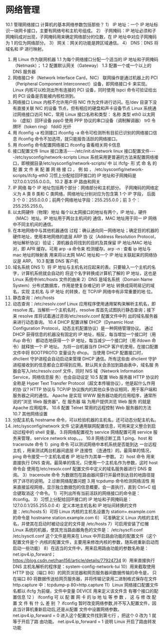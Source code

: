 # 网络管理
10.1 管理网络接口
计算机的基本网络参数包括那些？
1） IP 地址：一个 IP 地址标识一块网卡接口，主要有网络号和主机号组成。
2） 子网掩码：IP 地址必须和子网掩码成对出现，子网掩码用来确定网络部分的位数，在
IP 地址中对应子网掩码为 1 的位为网络部分。
3） 网关：网关的功能是跨区域通信。
4） DNS：DNS 将域名和 IP 进行映射。
1. 用 Linux 作为联网机器
1.1 为每个网络接口分配一个适当的 IP 地址和子网掩码（Netmask）；
1.2 配置默认网关（Gateway）
1.3 配置一个或一个以上的 DNS 服务器
2. 网络接口卡（Network Interface Card，NIC）
联网操作是通过机器上的 PCI（Peripheral Component Interconnect）设备，即网络接口卡
来实现。Linux 内核可以检测出所有连接的 PCI 设备，同时使用 lspci 命令可验证给出的 PCI
设备是否能被内核检测到。
3. 网络接口
Linux 内核不允许用户将 NIC 作为文件进行访问。在/dev 目录下没有直接关联 NIC 的设备
节点，但有相应的硬盘和声卡设备节点
Linux 系统通过网络接口访问 NIC，常用 Linux 接口名称和类型：
名称 类型
eth0 以太网
lo （虚拟）回环设备
ppp0 使用 PPP 协议的串口设备（调制解调器）
tr0 令牌环（token ring）
fddi0 光纤
4. 用 ifconfig -a 检测接口
ifconfig -a 命令可检测所有目前已识别的网络接口信息
ifconfig 命令不加选项，就只能报告活跃的网络接口。
5. 用 ifconfig 命令配置网络接口
ifconfig 查看相关网卡信息
6. 接口配置文件
linux 接口激活----/etc/init.d/network
linux 接口配置文件----/etc/sysconfig/network-scripts
Linux 系统采用更普遍的方法来配置网络接口，即根据目录/etc/sysconfig/network-scripts/
中 以 ifcfg-<interface> 形 式 命 名 的 配 置 文 件 来 配 置 网 络 接 口 ， 例 如 ，
/etc/sysconfig/network-scripts/ifcfg-eth0
习惯上分配给回环接口的 IP 地址和子网掩码是 127.0.0.1/255.0.0.0。
10.2 基本 IP 路由和网关
1. IP 网络 每个 IP 地址包括两个部分：网络部分和主机部分。
子网掩码的网络定义为 A 类 B 类和 C 类网络，网络地址分别对应为包含第 1 个 IP 字段，
后面 3 个 0：255.0.0.0；前两个网络地址字段：255.255.0.0；前 3 个：255.255.255.0。
2. 以太网硬件（物理）地址
每个以太网接口的地址有两个，IP 地址，硬件（MAC）地址。IP 地址用于两台主机间的
通信，MAC 地址用于同一 IP 网络中不同主机间的通信。
3. 在本地网络中与其他机器通信
过程：确认通向同一网络地址；确定目的机器的硬件地址，使用本地网络的底层 ARP 协
议（Address Resolution Protocol，地址解析协议）验证；
源机器会将找到的目的及其保留 IP 地址/MAC 地址对，即 APR 缓存。可用 arp -a 命令来
检测缓存。arp -n : 查看 ip 地址与 mac 地址的映射表
用来将以太网 MAC 地址和一个 IP 地址关联起来的网络协议是 ARP。
10.3 配置 DNS 客户机
1. 域名系统 DNS
1）将 IP 地址与主机名对应起来的表。只要输入一个主机的名字，计算机系统就会自动的
将这个名字转换成计算机了解的 IP 地址，这也是 Linux 系统中/etc/hosts 文件的由来
2）DNS 是域名系统（Domain Name System）分布式数据库，作用是使复杂难记的 IP 地址
转换成简明易记的域名，实现 主机名 与 IP 地址 的转换，在 TCP/IP 网络中有非常重要的地
位。
2. 静态查询：/etc/hosts
3. 动态查询：/etc/resolv.conf
Linux 应用程序使用通用架构来解析主机名，即 resolve 库。当解析一个主机名时，resolve
库首先试图执行静态查询；接下来 resolve 库将试着通过咨询/etc/resolv.conf 配置文件中列
出的域名服务器来进行动态查询。
10.4 DHCP 配置详解
DHCP（Dynamic Host Configuration Protocol，动态主机配置协议）是一种网络管理协议。
通过 DHCP 获得信息的机器没有固定的 IP 地址，相反，每当增加一个接口时（用 ifup 命令）
都动态地获得一个 IP 地址，每当减少一个接口时（用 ifdown 命令）就释放一个 IP 地址。
为将一台机器当作 DHCP 客户机使用，在接口配置文件中将 BOOTPROTO 变量设为 dhcp。
当使用 DHCP 配置接口时，dhclient 守护进程会自动启动来管理 DHCP 通信。所有这些由
dhclient 守护进程接收到的信息都会立即得到应用。默认网关会添加到路由表中，域名服
务器会写入/etc/resolv.conf 文件，同时 NIS 域（Network Information Service，网络信息服
务）也会自动设定
10.5 配置 Web 服务器
HTTP 协议的全称是 Hyper Text Transfer Protocol（超文本传输协议），他是起什么作用的协
议?
HTTP 协议与 TCP/IP 协议族内的其他众多协议相同，用于客户端和服务器之间的通信。
Apache 是实现 WWW 服务器功能的应用程序，通常所说的“浏览 Web 服务器”，在 服务器
端 为用户提供浏览 Web 服务 的就是 Apache 应用程序。
10.6 配置 Telnet
常用的远程控制 Web 服务器的方法
10.7 其他网络设置
1. 分配主机名
hostname 命令，可以检验机器的主机名，还可动态分配主机名。
2. /etc/sysconfig/network 文件
记录通用联网配置信息，可用来定义整合到启动过程中的 shell 变量。
3.将网络配置视为 service
网络配置可用 service 服务来管理，service network stop。。。
10.8 网络诊断工具
1.ping、host 和 traceroute 命令
1）ping 命令
可以测试网络中本机系统是否能到达 一台远程主机 ，用来测试两台机器间底层 IP 连接性
（连通性）的。最简单的情况，ping 命令接受一个主机名或者 IP 地址作为其单一参数。
2）host 命令
用来直接执行 DNS 查询。最简单的情况，只使用一个主机名作为参数，这时 host 命令会
使用在/etc/resolv.conf 配置文件中定义的域名服务器进行 DNS 查询。
3）traceroute 命令
为数据包在路由器间穿行并最终到达目的地路径提供了详尽的说明。
2.诊断网络配置问题
3.用 tcpdump 命令检测网络活性
用来直接监视网络，显示独立数据包的信息概要。会一直执行，直到 Ctrl+C 组合键取消这
个命令。
1）可列出所有当前活跃的网络接口的命令是：ifconfig。
3）习惯上分配给回环接口的 IP 地址和子网掩码是：127.0.0.1/255.255.0.0
4）定义本地主机名和 IP 地址间转换的文件是：/etc/hosts
5）可将 Linux 内核的主机名设置为 station=.example.com 的命令是
hostname station.example.com
6） 可准确定义 Linux 内核的主机名，并使其在启动时被动设定的文件是 /etc/hosts
7）可启用安装了红帽 Linux 系统的机器，使其充当路由器角色的文件是： /etc/syscfl.conf
/etc/sysctl.conf 这个文件是用来在 Linux 中开启路由功能的配置文件（这个配置文件是个
内核的配置文件，主要用来修改内核的参数，随系统重新启动而启动一些功能）
8）在适当的文件中，用来启用路由功能的参数名称是：net.ipv4.ip_forward；
https://blog.csdn.net/han156/article/details/77924734
9）用来直接执行 DNS 主机名解析的程序是：system-config-network-tui
10）用来截取使用 HTTP 协议（端口 80）的网页浏览器和网页服务器间数据传输的命令是，
只在端口 80 将数据传送给网页服务器，并将传输记录用二进制格式保存在文件
http.capture 中：tcpdump-p 80>http.capture
11）Linux 网络接口配置文件名都以 ifcfg 为前缀，文件中变量 DEVICE 用来定义该文件含
有哪个接口的配置信息
12 ） ifconfig 可 以 配 置 网 卡 的 Ip 地 址 等 参 数 ， 这 与 修 改 配 置 文 件 有 什 么 差 别 ？
ifconfig 暂时改变网络参数,并不写入配置文件，因此当计算机重新启动后,还是从配置
文件中设置网络参数。
net.ipv4.ip_forward = 0 进入这个配置文件找到第七行 ，把这个 0 改为 1 就等于开启了路
由功能。
net.ipv4.ip_forward = 1 说明 Linux 开启了路由转发功能